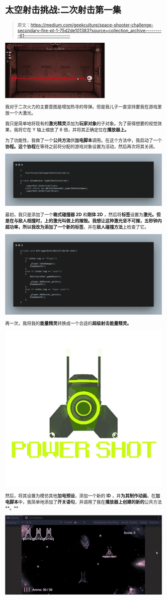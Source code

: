 # 太空射击挑战:二次射击第一集

> 原文：<https://medium.com/geekculture/space-shooter-challenge-secondary-fire-pt-1-75d2de101383?source=collection_archive---------61----------------------->

![](img/ee0e2df59302481c85925fb3415e1d54.png)

我对于二次火力的主要意图是增加热寻的导弹。但是我儿子一直坚持要我在游戏里放一个大激光。

我只是简单地将现有的**激光精灵**添加为**玩家对象**的子对象。为了获得想要的视觉效果，我将它在 Y 轴上缩放了 8 倍，并将其正确定位在**播放器上。**

为了功能性，我做了一个**公共方法**供**加电脚本**调用。在这个方法中，我启动了一个**协程。**这个**协程**在等待之前将分配的游戏对象设置为活动，然后再次将其关闭。

![](img/7422499217b881123023f2b4020d2187.png)

最初，我只是添加了一个**箱式碰撞器 2D** 和**刚体 2D** ，然后将**标签**设置为**激光。**但是在与敌人相撞时，**上的激光叫做**上的摧毁。我想让这种激光坚不可摧，五秒钟内超功率，所以我改为添加了一个新的**标签**，并在**敌人碰撞方法**上检查了它。

![](img/4b05c33edf45f6dd688dc41dafd18f0d.png)

再一次，我将我的**能量精灵**转换成一个合适的**超级射击能量精灵。**

![](img/7a697efdd6a31c7bd4f37f22997e3fcb.png)

然后，将其设置为模仿其他**加电预设**，添加一个新的 **ID** ，并**为其制作动画**。在**加电脚本**中，我简单地添加了**开关语句**，并调用了我在**播放器上创建的新的**公共方法**。**

![](img/5c7a69db1ea2ef50f16c307ced7cce7e.png)